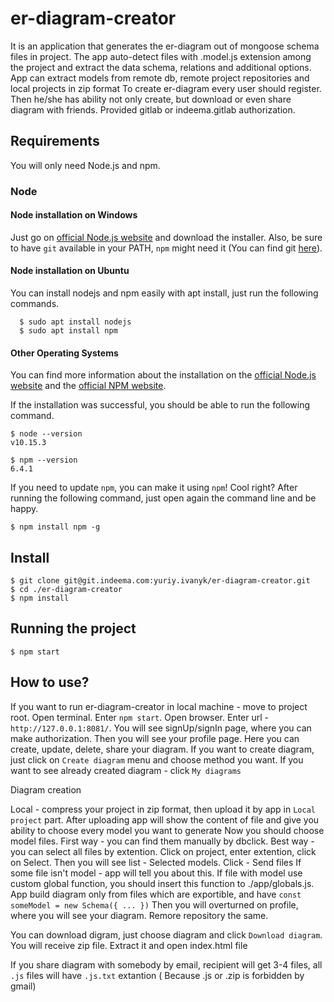 # er-diagram-creator

It is an application that generates the er-diagram out of mongoose schema files in project.
The app auto-detect files with .model.js extension among the project and extract the data schema, relations and additional options.
App can extract models from remote db, remote project repositories and local projects in zip format
To create er-diagram every user should register. Then he/she has ability not only create, but download or even share diagram with friends.
Provided gitlab or indeema.gitlab authorization.

## Requirements

You will only need Node.js and npm.

### Node

#### Node installation on Windows

Just go on [official Node.js website](https://nodejs.org/) and download the installer.
Also, be sure to have `git` available in your PATH, `npm` might need it (You can find git [here](https://git-scm.com/)).

#### Node installation on Ubuntu

You can install nodejs and npm easily with apt install, just run the following commands.

      $ sudo apt install nodejs
      $ sudo apt install npm

#### Other Operating Systems

You can find more information about the installation on the [official Node.js website](https://nodejs.org/) and the [official NPM website](https://npmjs.org/).

If the installation was successful, you should be able to run the following command.

    $ node --version
    v10.15.3

    $ npm --version
    6.4.1

If you need to update `npm`, you can make it using `npm`! Cool right? After running the following command, just open again the command line and be happy.

    $ npm install npm -g

## Install

    $ git clone git@git.indeema.com:yuriy.ivanyk/er-diagram-creator.git
    $ cd ./er-diagram-creator
    $ npm install

## Running the project

    $ npm start

## How to use?

If you want to run er-diagram-creator in local machine - move to project root. Open terminal. Enter `npm start`.
Open browser. Enter url - `http://127.0.0.1:8081/`.
You will see signUp/signIn page, where you can make authorization.
Then you will see your profile page. Here you can create, update, delete, share your diagram.
If you want to create diagram, just click on `Create diagram` menu and choose method you want.
If you want to see already created diagram - click `My diagrams`

Diagram creation

Local - compress your project in zip format, then upload it by app in `Local project` part.
After uploading app will show the content of file and give you ability to choose every model you want to generate
Now you should choose model files.
First way - you can find them manually by dbclick.
Best way - you can select all files by extention. Click on project, enter extention, click on Select.
Then you will see list - Selected models.
Click - Send files
If some file isn't model - app will tell you about this.
If file with model use custom global function, you should insert this function to ./app/globals.js.
App build diagram only from files which are exportible, and have `const someModel = new Schema({ ... })`
Then you will overturned on profile, where you will see your diagram.
Remore repository the same.

You can download digram, just choose diagram and click `Download diagram`. You will receive zip file. Extract it and open index.html file

If you share diagram with somebody by email, recipient will get 3-4 files, all `.js` files will have `.js.txt` extantion 
( Because .js or .zip is forbidden by gmail)

